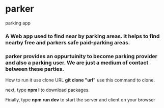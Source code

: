 # parker
parking app

### A Web app used to find near by parking areas. It helps to find nearby free and parkers safe paid-parking areas.
### parker provides an oppurtuinity to become parking provider and also a parking user. We are just a medium of contact between these parties.

<p>How to run it use clone URL <strong>git clone "url"</strong> use this command to clone.</p>
<p>next, type <strong>npm i </strong> to download packages.</p>
<p>Finally, type <strong>npm run dev</strong> to start the server and client on your browser</p>
